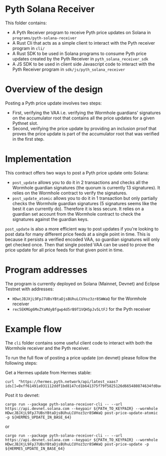 # Pyth Solana Receiver

This folder contains:

- A Pyth Receiver program to receive Pyth price updates on Solana in `programs/pyth-solana-receiver`
- A Rust Cli that acts as a simple client to interact with the Pyth receiver program in `cli/`
- A Rust SDK to be used in Solana programs to consume Pyth price updates created by the Pyth Receiver in `pyth_solana_receiver_sdk`
- A JS SDK to be used in client side Javascript code to interact with the Pyth Receiver program in `sdk/js/pyth_solana_receiver`

# Overview of the design

Posting a Pyth price update involves two steps:

- First, verifying the VAA i.e. verifying the Wormhole guardians' signatures on the accumulator root that contains all the price updates for a given Pythnet slot.
- Second, verifying the price update by providing an inclusion proof that proves the price update is part of the accumulator root that was verified in the first step.

# Implementation

This contract offers two ways to post a Pyth price update onto Solana:

- `post_update` allows you to do it in 2 transactions and checks all the Wormhole guardian signatures (the quorum is currently 13 signatures). It relies on the Wormhole contract to verify the signatures.
- `post_update_atomic` allows you to do it in 1 transaction but only partially checks the Wormhole guardian signatures (5 signatures seems like the best it can currently do). Therefore it is less secure. It relies on a guardian set account from the Wormhole contract to check the signatures against the guardian keys.

`post_update` is also a more efficient way to post updates if you're looking to post data for many different price feeds at a single point in time.
This is because it persists a verified encoded VAA, so guardian signatures will only get checked once. Then that single posted VAA can be used to prove the price update for all price feeds for that given point in time.

# Program addresses

The program is currently deployed on Solana (Mainnet, Devnet) and Eclipse Testnet with addresses:

- `HDwcJBJXjL9FpJ7UBsYBtaDjsBUhuLCUYoz3zr8SWWaQ` for the Wormhole receiver
- `rec5EKMGg6MxZYaMdyBfgwp4d5rB9T1VQH5pJv5LtFJ` for the Pyth receiver

# Example flow

The `cli` folder contains some useful client code to interact with both the Wormhole receiver and the Pyth receiver.

To run the full flow of posting a price update (on devnet) please follow the following steps:

Get a Hermes update from Hermes stable:

```
curl  "https://hermes.pyth.network/api/latest_vaas?ids[]=0xff61491a931112ddf1bd8147cd1b641375f79f5825126d665480874634fd0ace"

```

Post it to devnet:

```
cargo run --package pyth-solana-receiver-cli -- --url https://api.devnet.solana.com --keypair ${PATH_TO_KEYPAIR} --wormhole HDwcJBJXjL9FpJ7UBsYBtaDjsBUhuLCUYoz3zr8SWWaQ post-price-update-atomic -p ${HERMES_UPDATE_IN_BASE_64}
```

or

```
cargo run --package pyth-solana-receiver-cli -- --url https://api.devnet.solana.com --keypair ${PATH_TO_KEYPAIR} --wormhole HDwcJBJXjL9FpJ7UBsYBtaDjsBUhuLCUYoz3zr8SWWaQ post-price-update -p ${HERMES_UPDATE_IN_BASE_64}
```
